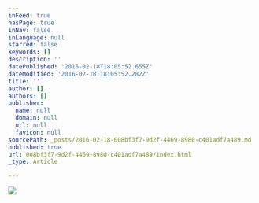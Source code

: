 ```yaml
---
inFeed: true
hasPage: true
inNav: false
inLanguage: null
starred: false
keywords: []
description: ''
datePublished: '2016-02-18T18:05:52.655Z'
dateModified: '2016-02-18T18:05:52.282Z'
title: ''
author: []
authors: []
publisher:
  name: null
  domain: null
  url: null
  favicon: null
sourcePath: _posts/2016-02-18-008bf3f7-9d2f-4469-8980-c401adf7a489.md
published: true
url: 008bf3f7-9d2f-4469-8980-c401adf7a489/index.html
_type: Article

---
```

![](https://the-grid-user-content.s3-us-west-2.amazonaws.com/1d40a5e4-2d02-4ee5-baa3-127062f201c3.jpg)
